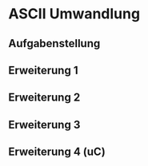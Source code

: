 # ASCII Umwandlung

## Aufgabenstellung

## Erweiterung 1

## Erweiterung 2

## Erweiterung 3

## Erweiterung 4 (uC)
